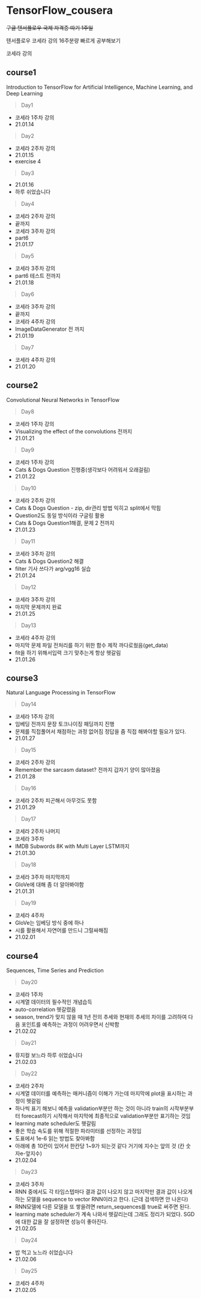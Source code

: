 # TensorFlow_cousera

~~구글 텐서플로우 국제 자격증 따기 1주일~~

텐서플로우 코세라 강의 16주분량 빠르게 공부해보기

코세라 강의

## course1

Introduction to TensorFlow for Artificial Intelligence, Machine Learning, and Deep Learning

> Day1

- 코세라 1주차 강의
- 21.01.14

> Day2

- 코세라 2주차 강의
- 21.01.15
- exercise 4

> Day3

- 21.01.16
- 하루 쉬었습니다

> Day4

- 코세라 2주차 강의
- 끝까지
- 코세라 3주차 강의
- part6
- 21.01.17

> Day5

- 코세라 3주차 강의
- part6 테스트 전까지
- 21.01.18

> Day6

- 코세라 3주차 강의
- 끝까지
- 코세라 4주차 강의
- ImageDataGenerator 전 까지
- 21.01.19

> Day7

- 코세라 4주차 강의
- 21.01.20

## course2

Convolutional Neural Networks in TensorFlow

> Day8

- 코세라 1주차 강의
- Visualizing the effect of the convolutions 전까지
- 21.01.21

> Day9

- 코세라 1주차 강의
- Cats & Dogs Question 진행중(생각보다 어려워서 오래걸림)
- 21.01.22

> Day10

- 코세라 2주차 강의
- Cats & Dogs Question - zip, dir관리 방법 익히고 split에서 막힘
- Question2도 동일 방식이라 구글링 활용
- Cats & Dogs Question1해결, 문제 2 전까지
- 21.01.23

> Day11

- 코세라 3주차 강의
- Cats & Dogs Question2 해결
- filter 기사 쓰다가 arg/vgg16 실습
- 21.01.24

> Day12

- 코세라 3주차 강의
- 마지막 문제까지 완료
- 21.01.25

> Day13

- 코세라 4주차 강의
- 마지막 문제 파일 전처리를 하기 위한 함수 제작 까다로웠음(get_data)
- fit을 하기 위해서입력 크기 맞추는게 항상 헷갈림
- 21.01.26

## course3

Natural Language Processing in TensorFlow

> Day14

- 코세라 1주차 강의
- 임베딩 전까지 문장 토크나이징 패딩까지 진행
- 문제를 직접풀어서 채점하는 과정 없어짐 정답을 줌 직접 해봐야할 필요가 있다.
- 21.01.27

> Day15

- 코세라 2주차 강의
- Remember the sarcasm dataset? 전까지 갑자기 양이 많아졌음
- 21.01.28

> Day16

- 코세라 2주차 피곤해서 아무것도 못함
- 21.01.29

> Day17

- 코세라 2주차 나머지
- 코세라 3주차
- IMDB Subwords 8K with Multi Layer LSTM까지
- 21.01.30

> Day18

- 코세라 3주차 마지막까지
- GloVe에 대해 좀 더 알아봐야함
- 21.01.31

> Day19

- 코세라 4주차
- GloVe는 임베딩 방식 중에 하나
- 시를 활용해서 자연어를 만드니 그럴싸해짐
- 21.02.01

## course4

Sequences, Time Series and Prediction

> Day20

- 코세라 1주차
- 시계열 데이터의 필수적인 개념습득
- auto-correlation 헷갈렸음
- season, trend가 맞지 않을 때 1년 전의 추세와 현재의 추세의 차이를 고려하여 다음 포인트를 예측하는 과정이 어려우면서 신박함
- 21.02.02

> Day21

- 뮤지컬 보느라 하루 쉬었습니다
- 21.02.03

> Day22

- 코세라 2주차
- 시계열 데이터를 예측하는 매커니즘이 이해가 가는데 마지막에 plot을 표시하는 과정이 헷갈림
- 하나씩 표기 해보니 예측을 validation부분만 하는 것이 아니라 train의 시작부분부터 forecast하기 시작해서 마지막에 최종적으로 validation부분만 표기하는 것임
- learning mate scheduler도 헷갈림
- 좋은 학습 속도를 위해 적절한 파라미터를 선정하는 과정임
- 도표에서 1e-6 읽는 방법도 찾아봐함
- 아래에 총 10칸이 있어서 한칸당 1~9가 되는것 같다 거기에 지수는 앞의 것 (칸 숫자e-앞지수)
- 21.02.04

> Day23

- 코세라 3주차
- RNN 중에서도 각 타임스텝마다 결과 값이 나오지 않고 마지막만 결과 값이 나오게 하는 모델을 sequence to vector RNN이라고 한다. (근데 검색하면 안 나온다)
- RNN모델에 다른 모델을 또 쌓을려면 return_sequences를 true로 써주면 된다.
- learning mate scheduler가 계속 나와서 헷갈리는데 그래도 정리가 되었다. SGD에 대한 값을 잘 설정하면 성능이 좋아진다.
- 21.02.05

> Day24

- 밥 먹고 노느라 쉬었습니다
- 21.02.06

> Day25

- 코세라 4주차
- 21.02.05
